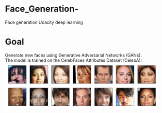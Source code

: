 # Face_Generation-
Face generation Udacity deep learning
# Goal
Generate new faces using Generative Adversarial Networks (GANs).  
The model is trained on the CelebFaces Attributes Dataset (CelebA):
![Image of Training Set](https://github.com/Yasmic/Face_Generation/blob/master/assets/processed_face_data.png)
